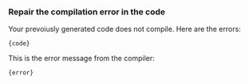 
### Repair the compilation error in the code 

Your prevoiusly generated code does not compile. Here are the errors:

```
{code}
```

This is the error message from the compiler:

```
{error}
```